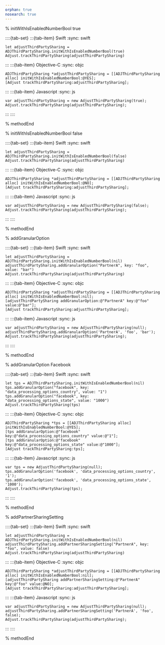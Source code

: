 ```yaml
---
orphan: true
nosearch: true
---
```


% initWithIsEnabledNumberBool true

::::{tab-set}
:::{tab-item} Swift
:sync: swift

```{code-block} swift
let adjustThirdPartySharing = ADJThirdPartySharing.initWithIsEnabledNumberBool(true)
Adjust.trackThirdPartySharing(adjustThirdPartySharing)
```
:::
:::{tab-item} Objective-C
:sync: objc

```{code-block} objc
ADJThirdPartySharing *adjustThirdPartySharing = [[ADJThirdPartySharing alloc] initWithIsEnabledNumberBool:@YES];
[Adjust trackThirdPartySharing:adjustThirdPartySharing];
```
:::
:::{tab-item} Javascript
:sync: js

```{code-block} js
var adjustThirdPartySharing = new AdjustThirdPartySharing(true);
Adjust.trackThirdPartySharing(adjustThirdPartySharing);
```
:::
::::

% methodEnd

% initWithIsEnabledNumberBool false

::::{tab-set}
:::{tab-item} Swift
:sync: swift

```{code-block} swift
let adjustThirdPartySharing = ADJThirdPartySharing.initWithIsEnabledNumberBool(false)
Adjust.trackThirdPartySharing(adjustThirdPartySharing)
```
:::
:::{tab-item} Objective-C
:sync: objc

```{code-block} objc
ADJThirdPartySharing *adjustThirdPartySharing = [[ADJThirdPartySharing alloc] initWithIsEnabledNumberBool:@NO];
[Adjust trackThirdPartySharing:adjustThirdPartySharing];
```
:::
:::{tab-item} Javascript
:sync: js

```{code-block} js
var adjustThirdPartySharing = new AdjustThirdPartySharing(false);
Adjust.trackThirdPartySharing(adjustThirdPartySharing);
```
:::
::::

% methodEnd

% addGranularOption

::::{tab-set}
:::{tab-item} Swift
:sync: swift

```{code-block} swift
let adjustThirdPartySharing = ADJThirdPartySharing.initWithIsEnabledNumberBool(nil)
adjustThirdPartySharing.addGranularOption("PartnerA", key: "foo", value: "bar")
Adjust.trackThirdPartySharing(adjustThirdPartySharing)
```
:::
:::{tab-item} Objective-C
:sync: objc

```{code-block} objc
ADJThirdPartySharing *adjustThirdPartySharing = [[ADJThirdPartySharing alloc] initWithIsEnabledNumberBool:nil];
[adjustThirdPartySharing addGranularOption:@"PartnerA" key:@"foo" value:@"bar"];
[Adjust trackThirdPartySharing:adjustThirdPartySharing];
```
:::
:::{tab-item} Javascript
:sync: js

```{code-block} js
var adjustThirdPartySharing = new AdjustThirdPartySharing(null);
adjustThirdPartySharing.addGranularOption('PartnerA', 'foo', 'bar');
Adjust.trackThirdPartySharing(adjustThirdPartySharing);
```
:::
::::

% methodEnd

% addGranularOption Facebook

::::{tab-set}
:::{tab-item} Swift
:sync: swift

```{code-block} swift
let tps = ADJThirdPartySharing.initWithIsEnabledNumberBool(nil)
tps.addGranularOption("facebook", key: "data_processing_options_country", value: "1")
tps.addGranularOption("facebook", key: "data_processing_options_state", value: "1000")
Adjust.trackThirdPartySharing(tps)
```
:::
:::{tab-item} Objective-C
:sync: objc

```{code-block} objc
ADJThirdPartySharing *tps = [[ADJThirdPartySharing alloc] initWithIsEnabledNumberBool:@YES];
[tps addGranularOption:@"facebook" key:@"data_processing_options_country" value:@"1"];
[tps addGranularOption:@"facebook" key:@"data_processing_options_state" value:@"1000"];
[Adjust trackThirdPartySharing:tps];
```
:::
:::{tab-item} Javascript
:sync: js

```{code-block} js
var tps = new AdjustThirdPartySharing(null);
tps.addGranularOption('facebook', 'data_processing_options_country', '1');
tps.addGranularOption('facebook', 'data_processing_options_state', '1000');
Adjust.trackThirdPartySharing(tps);
```
:::
::::

% methodEnd

% addPartnerSharingSetting

::::{tab-set}
:::{tab-item} Swift
:sync: swift

```{code-block} swift
let adjustThirdPartySharing = ADJThirdPartySharing.initWithIsEnabledNumberBool(nil)
adjustThirdPartySharing.addPartnerSharingSetting("PartnerA", key: "foo", value: false)
Adjust.trackThirdPartySharing(adjustThirdPartySharing)
```
:::
:::{tab-item} Objective-C
:sync: objc

```{code-block} objc
ADJThirdPartySharing *adjustThirdPartySharing = [[ADJThirdPartySharing alloc] initWithIsEnabledNumberBool:nil];
[adjustThirdPartySharing addPartnerSharingSetting:@"PartnerA" key:@"foo" value:@NO];
[Adjust trackThirdPartySharing:adjustThirdPartySharing];
```
:::
:::{tab-item} Javascript
:sync: js

```{code-block} js
var adjustThirdPartySharing = new AdjustThirdPartySharing(null);
adjustThirdPartySharing.addPartnerSharingSetting('PartnerA', 'foo', false);
Adjust.trackThirdPartySharing(adjustThirdPartySharing);
```
:::
::::

% methodEnd
